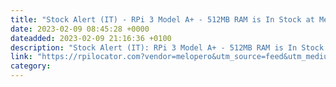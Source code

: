 ```yaml
---
title: "Stock Alert (IT) - RPi 3 Model A+ - 512MB RAM is In Stock at Melopero"
date: 2023-02-09 08:45:28 +0000
dateadded: 2023-02-09 21:16:36 +0100
description: "Stock Alert (IT): RPi 3 Model A+ - 512MB RAM is In Stock at Melopero"
link: "https://rpilocator.com?vendor=melopero&utm_source=feed&utm_medium=rss"
category:
---
```

